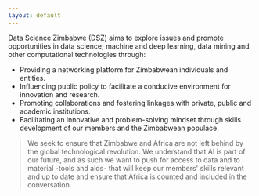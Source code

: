 ```yaml
---
layout: default
---
```

Data Science Zimbabwe (DSZ) aims to explore issues and promote opportunities in data science; machine and deep learning, data mining and other computational technologies through:

+ Providing a networking platform for Zimbabwean individuals and entities.
+ Influencing public policy to facilitate a conducive environment for innovation and research.
+ Promoting collaborations and fostering linkages with private, public and academic institutions.
+ Facilitating an innovative and problem-solving mindset through skills development of our members and the Zimbabwean populace.

> We seek to ensure that Zimbabwe and Africa are not left behind by the global technological revolution. We understand that AI is part of our future, and as such we want to push for access to data and to material -tools and aids- that will keep our members' skills relevant and up to date and ensure that Africa is counted and included in the conversation.
